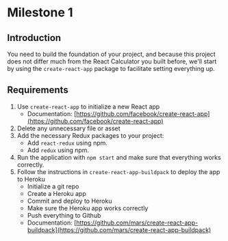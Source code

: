 # Milestone 1

## Introduction
You need to build the foundation of your project, and because this project does not differ much from the React Calculator you built before, we'll start by using the `create-react-app` package to facilitate setting everything up.

## Requirements

1. Use `create-react-app` to initialize a new React app
    - Documentation: [https://github.com/facebook/create-react-app](https://github.com/facebook/create-react-app)
2. Delete any unnecessary file or asset
3. Add the necessary Redux packages to your project:
    - Add `react-redux` using npm.
    - Add `redux` using npm.
4. Run the application with `npm start` and make sure that everything works correctly.
5. Follow the instructions in `create-react-app-buildpack` to deploy the app to Heroku
    - Initialize a git repo
    - Create a Heroku app
    - Commit and deploy to Heroku
    - Make sure the Heroku app works correctly
    - Push everything to Github
    - Documentation: [https://github.com/mars/create-react-app-buildpack](https://github.com/mars/create-react-app-buildpack)
